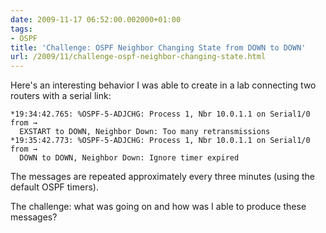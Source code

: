 ```yaml
---
date: 2009-11-17 06:52:00.002000+01:00
tags:
- OSPF
title: 'Challenge: OSPF Neighbor Changing State from DOWN to DOWN'
url: /2009/11/challenge-ospf-neighbor-changing-state.html
---
```

Here's an interesting behavior I was able to create in a lab connecting two routers with a serial link:

```
*19:34:42.765: %OSPF-5-ADJCHG: Process 1, Nbr 10.0.1.1 on Serial1/0 from →
  EXSTART to DOWN, Neighbor Down: Too many retransmissions
*19:35:42.773: %OSPF-5-ADJCHG: Process 1, Nbr 10.0.1.1 on Serial1/0 from →
  DOWN to DOWN, Neighbor Down: Ignore timer expired
```

The messages are repeated approximately every three minutes (using the default OSPF timers).

The challenge: what was going on and how was I able to produce these messages?
